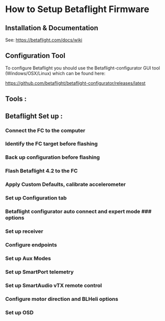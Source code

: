 # How to Setup Betaflight Firmware

## Installation & Documentation
See: https://betaflight.com/docs/wiki

## Configuration Tool
To configure Betaflight you should use the Betaflight-configurator GUI tool (Windows/OSX/Linux) which can be found here:

https://github.com/betaflight/betaflight-configurator/releases/latest
## Tools : 

## Betaflight Set up  :

### Connect the FC to the computer
### Identify the FC target before flashing
### Back up configuration before flashing
### Flash Betaflight 4.2 to the FC
### Apply Custom Defaults, calibrate accelerometer
### Set up Configuration tab
### Betaflight configurator auto connect and expert mode ### options
### Set up receiver
### Configure endpoints
### Set up Aux Modes
### Set up SmartPort telemetry
### Set up SmartAudio vTX remote control
### Configure motor direction and BLHeli options
### Set up OSD 
